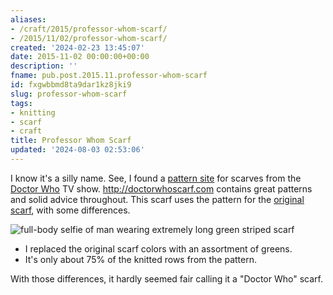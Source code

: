 ```yaml
---
aliases:
- /craft/2015/professor-whom-scarf/
- /2015/11/02/professor-whom-scarf/
created: '2024-02-23 13:45:07'
date: 2015-11-02 00:00:00+00:00
description: ''
fname: pub.post.2015.11.professor-whom-scarf
id: fxgwbbmd8ta9dar1kz8jki9
slug: professor-whom-scarf
tags:
- knitting
- scarf
- craft
title: Professor Whom Scarf
updated: '2024-08-03 02:53:06'
---
```


I know it's a silly name. See, I found a [pattern site](http://doctorwhoscarf.com) for scarves from the [Doctor Who](https://en.wikipedia.org/wiki/Doctor_Who) TV show. <http://doctorwhoscarf.com> contains great patterns and solid advice throughout. This scarf uses the pattern for the [original scarf](http://www.doctorwhoscarf.com/s12.html), with some differences.

![full-body selfie of man wearing extremely long green striped scarf](assets/img/2015/cover-2015-11-02.jpg)

- I replaced the original scarf colors with an assortment of greens.
- It's only about 75% of the knitted rows from the pattern.

With those differences, it hardly seemed fair calling it a "Doctor Who" scarf.